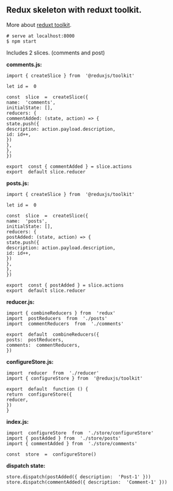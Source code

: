 ## Redux skeleton with reduxt toolkit.

More about [reduxt toolkit](https://redux-toolkit.js.org/).

    # serve at localhost:8000
    $ npm start

Includes 2 slices. (comments and post)

**comments.js:**

    import { createSlice } from  '@reduxjs/toolkit'

    let id =  0

    const  slice  =  createSlice({
    name:  'comments',
    initialState: [],
    reducers: {
    commentAdded: (state, action) => {
    state.push({
    description: action.payload.description,
    id: id++,
    })
    },
    },
    })

    export  const { commentAdded } = slice.actions
    export  default slice.reducer

**posts.js:**

    import { createSlice } from  '@reduxjs/toolkit'

    let id =  0

    const  slice  =  createSlice({
    name:  'posts',
    initialState: [],
    reducers: {
    postAdded: (state, action) => {
    state.push({
    description: action.payload.description,
    id: id++,
    })
    },
    },
    })

    export  const { postAdded } = slice.actions
    export  default slice.reducer

**reducer.js:**

    import { combineReducers } from  'redux'
    import  postReducers  from  './posts'
    import  commentReducers  from  './comments'

    export  default  combineReducers({
    posts:  postReducers,
    comments:  commentReducers,
    })

**configureStore.js:**

    import  reducer  from  './reducer'
    import { configureStore } from  '@reduxjs/toolkit'

    export  default  function () {
    return  configureStore({
    reducer,
    })
    }

**index.js:**

    import  configureStore  from  './store/configureStore'
    import { postAdded } from  './store/posts'
    import { commentAdded } from  './store/comments'

    const  store  =  configureStore()

**dispatch state:**

    store.dispatch(postAdded({ description:  'Post-1' }))
    store.dispatch(commentAdded({ description:  'Comment-1' }))

